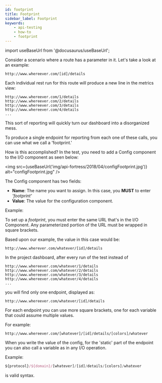```yaml
---
id: footprint
title: Footprint
sidebar_label: Footprint
keywords:
    - api-testing
    - how-to
    - footprint
---
```


import useBaseUrl from '@docusaurus/useBaseUrl';

Consider a scenario where a route has a parameter in it. Let's take a look at an example:

```http request
http://www.whereever.com/[id]/details
```
 
Each individual rest run for this route will produce a new line in the metrics view:  

```http request
http://www.whereever.com/1/details  
http://www.whereever.com/2/details  
http://www.whereever.com/3/details  
http://www.whereever.com/4/details 
...  
```

This sort of reporting will quickly turn our dashboard into a disorganized mess.  
  
To produce a single endpoint for reporting from each one of these calls, you can use what we call a 'footprint.'

How is this accomplished? In the test, you need to add a Config component to the I/O component as seen below:  
  
<img src={useBaseUrl('img/api-fortress/2018/04/configFootprint.jpg')} alt="configFootprint.jpg" />

The Config component has two fields:  
* **Name**: The name you want to assign. In this case, you **MUST** to enter _'footprint'_ 
* **Value**: The value for the configuration component.  
  
Example: 
 
To set up a _footprint_, you must enter the same URL that's in the I/O Component. Any parameterized portion of the URL must be wrapped in square brackets.

Based upon our example, the value in this case would be:

```http request
http://www.wherever.com/whatever/[id]/details  
```

In the project dashboard, after every run of the test instead of 

```http request
http://www.whereever.com/whatever/1/details 
http://www.whereever.com/whatever/2/details 
http://www.whereever.com/whatever/3/details 
http://www.whereever.com/whatever/4/details 
...
```  
  
you will find only one endpoint, displayed as:

```http request 
http://www.whereever.com/whatever/[id]/details  
``` 

For each endpoint you can use more square brackets, one for each variable that could assume multiple values.  
  
For example:

```http request 
http://www.whereever.com/[whatever]/[id]/details/[colors]/whatever
```

When you write the value of the config, for the 'static' part of the endpoint you can also call a variable as in any I/O operation.  

Example: 

```js
${protocol}/${domain}/[whatever]/[id]/details/[colors]/whatever
```

is valid syntax.
